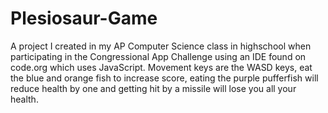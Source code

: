 # Plesiosaur-Game
A project I created in my AP Computer Science class in highschool when participating in the Congressional App Challenge using an IDE found on code.org which uses JavaScript. Movement keys are the WASD keys, eat the blue and orange fish to increase score, eating the purple pufferfish will reduce health by one and getting hit by a missile will lose you all your health.
